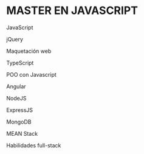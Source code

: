 
# MASTER EN JAVASCRIPT

JavaScript

jQuery

Maquetación web

TypeScript

POO con Javascript

Angular

NodeJS

ExpressJS

MongoDB

MEAN Stack

Habilidades full-stack


